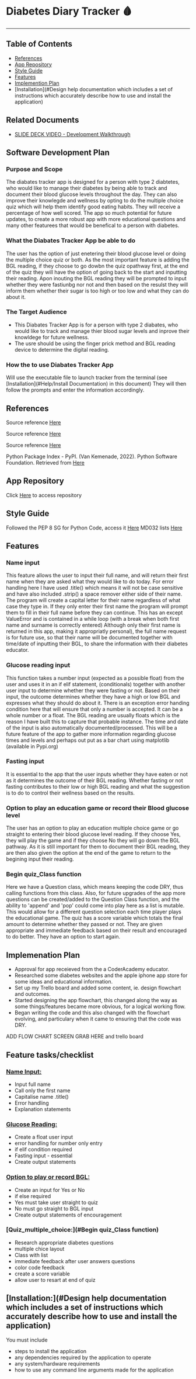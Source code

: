 
# Diabetes Diary Tracker :drop_of_blood:

---

## Table of Contents

- [References](#references)
- [App Repository](#app-repository)
- [Style Guide](#style-guide)
- [Features](#features)
- [Implemention Plan](#implemenation-plan)
- [Installation](#Design help documentation which includes a set of instructions which accurately describe how to use and install the application)

## Related Documents

- [SLIDE DECK VIDEO - Development Walkthrough](https://vimeo.com/763209952/191aaef127)

## Software Development Plan

### Purpose and Scope

The diabates tracker app is designed for a person with type 2 diabtetes, who would like to manage their diabetes by being able to track and document their blood glucose levels throughout the day. They can also improve their knowlegde and wellness by opting to do the multiple choice quiz which will help them identify good eating habits. They will receive a percentage of how well scored. The app so much potential for future updates, to create a more robust app with more educational questions and many other featurees that would be benefical to a person with diabetes.

### What the Diabates Tracker App be able to do

The user has the option of just enetering their blood glucose level or doing the multiple choice quiz or both. As the most important feature is adding the BGL reading, if they choose to go dowbn the quiz opathway first, at the end of the quiz they will have the option of going back to the start and inputting their reading. Apon inouting the BGL reading they will be prompted to input whether they were fastiunbg nor not and then based on the resulst they will inform them whether their sugar is too high or too low and what they can do about it.

### The Target Audience

- This Diabates Tracker App is for a person with type 2 diabates, who would like to track and manage thier blood sugar levels and inprove their knowldege for future wellness.
- The usre should be using the finger prick method and BGL reading device to determine the digital reading.

### How the to use Diabates Tracker App

Will use the executable file to launch tracker from the terminal (see [Installation](#Help/Install Documentation) in this document)
They will then follow the prompts and enter the information accordingly.

## References

Source reference [Here](https://www.diabetesaustralia.com.au/news-resources/useful-links/)

Source reference [Here](https://www.gisymbol.com/low-gi-products/#product-grid+product_cat:fruit-vegetables)

Source reference [Here](https://www.cdc.gov/diabetes/managing/managing-blood-sugar/bloodglucosemonitoring.html)

Python Package Index - PyPI. (Van Kemenade, 2022). Python Software Foundation. Retrieved from [Here](https://pypi.org/project/termcolor/)

## App Repository

Click [Here](https://github.com/Willo80/my-terminal-assignment.git) to access repository

## Style Guide

Followed the PEP 8 SG for Python Code, access it [Here](https://peps.python.org/pep-0008/#code-lay-out)
MD032 lists [Here](https://github.com/DavidAnson/markdownlint/blob/v0.26.2/doc/Rules.md#md032)

## Features

### **Name input**  

This feature allows the user to input their full name, and will return their first name when they are asked what they would like to do today. For error handling here I have used .title() which means it will not be case sensitive and have also included .strip() a space remover either side of their name.
The program will create a capital letter for their name regardless of what case they type in. If they only enter their first name the program will prompt them to fill in their full name before they can continue. This has an except ValueError and is contained in a while loop (with a break when both first name and surname is correctly entered)
Although only their first name is returned in this app, making it appropriatly personal), the full name request is for future use, so that their name will be documented together with time/date of inputting their BGL, to share the information with their diabetes educator.

### **Glucose reading input**

This function takes a number input (expected as a possible float) from the user and uses it in an if elif statement, (conditionals) together with another user input to determine whether they were fasting or not. Based on their input, the outcome determines whether they have a high or low BGL and expresses what they should do about it. There is an exception error handing condition here that will ensure that only a number is accepted. It can be a whole number or a float. The BGL reading are usually floats which is the reason I have built this to capture that probable instance. The time and date of the input is also automatically documented/processed.
This will be a future feature of the app to gather more information regarding glucose times and levels and perhaps out put as a bar chart using matplotlib (available in Pypi.org)

### **Fasting input**

It is essential to the app that the user inputs whether they have eaten or not as it determines the outcome of their BGL reading. Whether fasting or not fasting contributes to their low or high BGL reading and what the suggestion is to do to control their wellness based on the results.

### **Option to play an education game or record their Blood glucose level**

The user has an option to play an education multiple choice game or go straight to entering their blood glucose level reading.
If they choose Yes, they will play the game and if they choose No they will go down the BGL pathway.
As it is still important for them to document their BGL reading, they are then also given the option at the end of the game to return to the begining input their reading.

### **Begin quiz_Class function**

Here we have a Question class, which means keeping the code DRY, thus calling functions from this class. Also, for future upgrades of the app more questions can be created/added to the Question Class function, and the ability to 'append' and 'pop' could come into play here as a list is mutable. This would allow for a different question selection each time player plays the educational game.
The quiz has a score variable which totals the final amount to determine whether they passed or not. They are given appropriate and immediate feedback based on their result and encouraged to do better. They have an option to start again.

## **Implemenation Plan**

- Approval for app receieved from the a CoderAcademy educator.
- Researched some diabetes websites and the apple iphone app store for some ideas and educational information.
- Set up my Trello board and added some content, ie. design flowchart and outcomes.
- Started designing the app flowchart, this changed along the way as some things/features became more obvious, for a logical working flow.
- Began writing the code and this also changed with the flowchart evolving, and particulary when it came to ensuring that the code was DRY.

ADD FLOW CHART SCREEN GRAB HERE and trello board

## Feature tasks/checklist

### [Name Input:](#name-input)

- Input full name
- Call only the first name
- Capitalise name .title()
- Error handling
- Explanation statements

### [Glucose Reading:](#glucose-reading-input)

- Create a float user input
- error handling for number only entry
- if elif condition required
- Fasting input - essential
- Create output statements

### [Option to play or record BGL:](#option-to-play-an-education-game-or-record-their-blood-glucose-level)

- Create an input for Yes or No
- if else required
- Yes must take user straight to quiz
- No must go straight to BGL input
- Create output statements of encouragement

### [Quiz_multiple_choice:](#Begin quiz_Class function)

- Research appropriate diabetes questions
- multiple chice layout
- Class with list
- immediate feedback after user answers questions
- color code feedback
- create a score variable
- allow user to resart at end of quiz

## [Installation:](#Design help documentation which includes a set of instructions which accurately describe how to use and install the application)

You must include

- steps to install the application
- any dependencies required by the application to operate
- any system/hardware requirements
- how to use any command line arguments made for the application
  